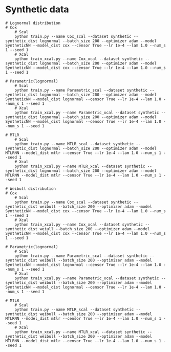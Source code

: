 # Synthetic data
	# Lognormal distribution
	# Cox
		# Scal
		python train.py --name Cox_scal --dataset synthetic --synthetic_dist lognormal --batch_size 200 --optimizer adam --model SyntheticNN --model_dist cox --censor True --lr 1e-4 --lam 1.0 --num_s 1 --seed 1
		# Xcal
		python train_xcal.py --name Cox_xcal --dataset synthetic --synthetic_dist lognormal --batch_size 200 --optimizer adam --model SyntheticNN --model_dist cox --censor True --lr 1e-4 --lam 1.0 --num_s 1 --seed 1

	# Parametric(lognormal)
		# Scal
		python train.py --name Parametric_scal --dataset synthetic --synthetic_dist lognormal --batch_size 200 --optimizer adam --model SyntheticNN --model_dist lognormal --censor True --lr 1e-4 --lam 1.0 --num_s 1 --seed 1
		# Xcal
		python train_xcal.py --name Parametric_xcal --dataset synthetic --synthetic_dist lognormal --batch_size 200 --optimizer adam --model SyntheticNN --model_dist lognormal --censor True --lr 1e-4 --lam 1.0 --num_s 1 --seed 1

	# MTLR
		# Scal
		python train.py --name MTLR_scal --dataset synthetic --synthetic_dist lognormal --batch_size 200 --optimizer adam --model MTLRNN --model_dist mtlr --censor True --lr 1e-4 --lam 1.0 --num_s 1 --seed 1
		# Xcal
		python train_xcal.py --name MTLR_xcal --dataset synthetic --synthetic_dist lognormal --batch_size 200 --optimizer adam --model MTLRNN --model_dist mtlr --censor True --lr 1e-4 --lam 1.0 --num_s 1 --seed 1

	# Weibull distribution
	# Cox
		# Scal
		python train.py --name Cox_scal --dataset synthetic --synthetic_dist weibull --batch_size 200 --optimizer adam --model SyntheticNN --model_dist	cox --censor True --lr 1e-4 --lam 1.0 --num_s 1 --seed 1
		# Xcal
		python train_xcal.py --name Cox_xcal --dataset synthetic --synthetic_dist weiull --batch_size 200 --optimizer adam --model SyntheticNN --model_dist cox --censor True --lr 1e-4 --lam 1.0 --num_s 1 --seed 1

	# Parametric(lognormal)
		# Scal
		python train.py --name Parametric_scal --dataset synthetic --synthetic_dist weibull --batch_size 200 --optimizer adam --model SyntheticNN --model_dist lognormal --censor True --lr 1e-4 --lam 1.0 --num_s 1 --seed 1
		# Xcal
		python train_xcal.py --name Parametric_xcal --dataset synthetic --synthetic_dist weibull --batch_size 200 --optimizer adam --model SyntheticNN --model_dist lognormal --censor True --lr 1e-4 --lam 1.0 --num_s 1 --seed 1

	# MTLR
		# Scal
		python train.py --name MTLR_scal --dataset synthetic --synthetic_dist weibull --batch_size 200 --optimizer adam --model MTLRNN --model_dist mtlr --censor True --lr 1e-4 --lam 1.0 --num_s 1 --seed 1
		# Xcal
		python train_xcal.py --name MTLR_xcal --dataset synthetic --synthetic_dist weibull --batch_size 200 --optimizer adam --model MTLRNN --model_dist mtlr --censor True --lr 1e-4 --lam 1.0 --num_s 1 --seed 1
